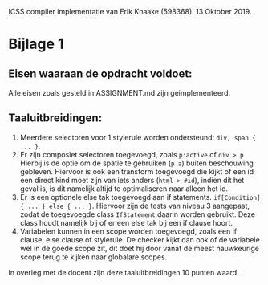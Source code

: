 ICSS compiler implementatie van Erik Knaake (598368). 13 Oktober 2019.

# Bijlage 1

## Eisen waaraan de opdracht voldoet:
Alle eisen zoals gesteld in ASSIGNMENT.md zijn geimplementeerd.

## Taaluitbreidingen:

1. Meerdere selectoren voor 1 stylerule worden ondersteund: ```div, span { ... }```.
2. Er zijn composiet selectoren toegevoegd, zoals ```p:active``` of ```div > p```
Hierbij is de optie om de spatie te gebruiken (```p a```) buiten beschouwing gebleven.
Hiervoor is ook een transform toegevoegd die kijkt of een id een direct kind moet zijn van iets anders
(```html > #id```), indien dit het geval is, is dit namelijk altijd te optimaliseren naar alleen het id.
3. Er is een optionele else tak toegevoegd aan if statements. ```if[Condition] { ... } else { ... }```.
Hiervoor zijn de tests van niveau 3 aangepast, zodat de toegevoegde class ```IfStatement``` daarin worden gebruikt.
Deze class houdt namelijk bij of er een else tak bij een if clause hoort.
4. Variabelen kunnen in een scope worden toegevoegd, zoals een if clause, else clause of stylerule.
De checker kijkt dan ook of de variabele wel in de goede scope zit, dit doet hij door vanaf de meest nauwkeurige scope terug te kijken
naar globalare scopes.

In overleg met de docent zijn deze taaluitbreidingen 10 punten waard.